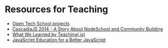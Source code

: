 # Resources for Teaching

* [Open Tech School projects](http://www.opentechschool.org/projects/)
* [CascadiaJS 2014 - A Story About NodeSchool and Community Building](http://youtu.be/XsmvTnOLwhk?list=PLLiioAbFTbKMoXtKtyj_3eCfzD-eT05gl)
* [What We Learned by Teaching(.js)](https://www.youtube.com/watch?v=nkQaW0hFjcA)
* [JavaScript Education for a Better JavaScript](http://youtu.be/nyB9GTZlKUw)
